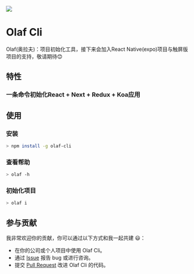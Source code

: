 ![](https://github.com/Gavin1995/olaf-react-next-pc/blob/master/static/cdn/img/logo-green.png)

# Olaf Cli
Olaf(奥拉夫)：项目初始化工具，接下来会加入React Native(expo)项目与触屏版项目的支持，敬请期待:blush:

## 特性
### **一条命令初始化React + Next + Redux + Koa应用**

## 使用

### 安装
```bash
> npm install -g olaf-cli
```
### 查看帮助
```bash
> olaf -h
```

### 初始化项目
```bash
> olaf i
```

## 参与贡献

我非常欢迎你的贡献，你可以通过以下方式和我一起共建 :smiley:：

- 在你的公司或个人项目中使用 Olaf Cli。
- 通过 [Issue](https://github.com/Gavin1995/olaf-cli/issues) 报告 bug 或进行咨询。
- 提交 [Pull Request](https://github.com/Gavin1995/olaf-cli/pulls) 改进 Olaf Cli 的代码。

